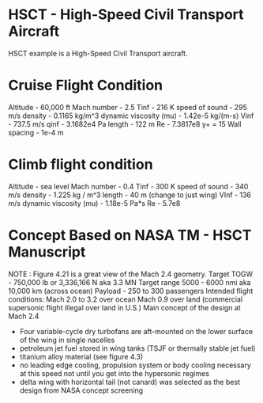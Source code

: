 # HSCT - High-Speed Civil Transport Aircraft
HSCT example is a High-Speed Civil Transport aircraft.

# Cruise Flight Condition
Altitude - 60,000 ft
Mach number - 2.5
Tinf - 216 K
speed of sound - 295 m/s
density - 0.1165 kg/m^3
dynamic viscosity (mu) - 1.42e-5 kg/(m-s)
Vinf - 737.5 m/s
qinf - 3.1682e4 Pa
length - 122 m
Re - 7.3817e8
y+ = 15
Wall spacing - 1e-4 m

# Climb flight condition
Altitude - sea level
Mach number - 0.4
Tinf - 300 K
speed of sound - 340 m/s
density - 1.225 kg / m^3
length - 40 m (change to just wing)
VInf - 136 m/s
dynamic viscosity (mu) - 1.18e-5 Pa*s
Re - 5.7e8

# Concept Based on NASA TM - HSCT Manuscript
NOTE : Figure 4.21 is a great view of the Mach 2.4 geometry.
Target TOGW - 750,000 lb or 3,336,166 N aka 3.3 MN
Target range 5000 - 6000 nmi aka 10,000 km (across ocean)
Payload - 250 to 300 passengers
Intended flight conditions:
    Mach 2.0 to 3.2 over ocean
    Mach 0.9 over land (commercial supersonic flight illegal over land in U.S.)
Main concept of the design at Mach 2.4
- Four variable-cycle dry turbofans are aft-mounted on the lower surface of the wing in single nacelles 
- petroleum jet fuel stored in wing tanks (TSJF or thermally stable jet fuel)
- titanium alloy material (see figure 4.3)
- no leading edge cooling, propulsion system or body cooling necessary at this speed
not until you get into the hypersonic regimes
- delta wing with horizontal tail (not canard) was selected as the best design from NASA concept screening
